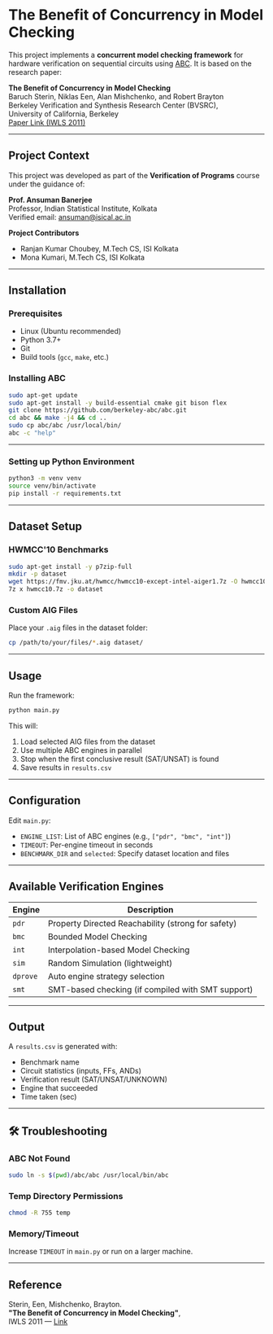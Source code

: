 # The Benefit of Concurrency in Model Checking

This project implements a **concurrent model checking framework** for hardware verification on sequential circuits using [ABC](https://github.com/berkeley-abc/abc). It is based on the research paper:

**The Benefit of Concurrency in Model Checking**  
Baruch Sterin, Niklas Een, Alan Mishchenko, and Robert Brayton  
Berkeley Verification and Synthesis Research Center (BVSRC),  
University of California, Berkeley  
[Paper Link (IWLS 2011)](https://people.eecs.berkeley.edu/~alanmi/publications/2011/iwls11_par.pdf)

---

##  Project Context

This project was developed as part of the **Verification of Programs** course under the guidance of:

**Prof. Ansuman Banerjee**  
Professor, Indian Statistical Institute, Kolkata  
Verified email: ansuman@isical.ac.in

**Project Contributors**  
- Ranjan Kumar Choubey, M.Tech CS, ISI Kolkata  
- Mona Kumari, M.Tech CS, ISI Kolkata  

---

##  Installation

### Prerequisites

- Linux (Ubuntu recommended)
- Python 3.7+
- Git
- Build tools (`gcc`, `make`, etc.)

### Installing ABC

```bash
sudo apt-get update
sudo apt-get install -y build-essential cmake git bison flex
git clone https://github.com/berkeley-abc/abc.git
cd abc && make -j4 && cd ..
sudo cp abc/abc /usr/local/bin/
abc -c "help"
```

---

### Setting up Python Environment

```bash
python3 -m venv venv
source venv/bin/activate
pip install -r requirements.txt
```

---

##  Dataset Setup

### HWMCC'10 Benchmarks

```bash
sudo apt-get install -y p7zip-full
mkdir -p dataset
wget https://fmv.jku.at/hwmcc/hwmcc10-except-intel-aiger1.7z -O hwmcc10.7z
7z x hwmcc10.7z -o dataset
```

### Custom AIG Files

Place your `.aig` files in the dataset folder:
```bash
cp /path/to/your/files/*.aig dataset/
```

---

##  Usage

Run the framework:
```bash
python main.py
```

This will:
1. Load selected AIG files from the dataset
2. Use multiple ABC engines in parallel
3. Stop when the first conclusive result (SAT/UNSAT) is found
4. Save results in `results.csv`

---

##  Configuration

Edit `main.py`:
- `ENGINE_LIST`: List of ABC engines (e.g., `["pdr", "bmc", "int"]`)
- `TIMEOUT`: Per-engine timeout in seconds
- `BENCHMARK_DIR` and `selected`: Specify dataset location and files

---

##  Available Verification Engines

| Engine   | Description                                                  |
|----------|--------------------------------------------------------------|
| `pdr`    | Property Directed Reachability (strong for safety)           |
| `bmc`    | Bounded Model Checking                                       |
| `int`    | Interpolation-based Model Checking                           |
| `sim`    | Random Simulation (lightweight)                              |
| `dprove` | Auto engine strategy selection                               |
| `smt`    | SMT-based checking (if compiled with SMT support)            |

---

##  Output

A `results.csv` is generated with:
- Benchmark name
- Circuit statistics (inputs, FFs, ANDs)
- Verification result (SAT/UNSAT/UNKNOWN)
- Engine that succeeded
- Time taken (sec)

---

## 🛠 Troubleshooting

### ABC Not Found

```bash
sudo ln -s $(pwd)/abc/abc /usr/local/bin/abc
```

### Temp Directory Permissions

```bash
chmod -R 755 temp
```

### Memory/Timeout

Increase `TIMEOUT` in `main.py` or run on a larger machine.

---

##  Reference

Sterin, Een, Mishchenko, Brayton.  
**"The Benefit of Concurrency in Model Checking"**,  
IWLS 2011 — [Link](https://people.eecs.berkeley.edu/~alanmi/publications/2011/iwls11_par.pdf)

